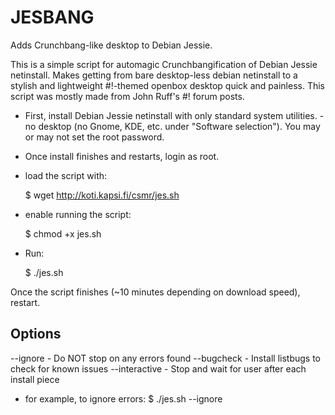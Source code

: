 # JESBANG

Adds Crunchbang-like desktop to Debian Jessie.

This is a simple script for automagic Crunchbangification of Debian Jessie netinstall. Makes getting from bare desktop-less debian netinstall to a stylish and lightweight #!-themed openbox desktop quick and painless. This script was mostly made from John Ruff's #! forum posts.

- First, install Debian Jessie netinstall with only standard system utilities. - no desktop (no Gnome, KDE, etc. under "Software selection"). You may or may not set the root password.


- Once install finishes and restarts, login as root.


- load the script with:

	$ wget http://koti.kapsi.fi/csmr/jes.sh


- enable running the script:

	$ chmod +x jes.sh
	

- Run:

	$ ./jes.sh


Once the script finishes (~10 minutes depending on download speed), restart.

## Options
	
 --ignore - Do NOT stop on any errors found
 --bugcheck - Install listbugs to check for known issues
 --interactive - Stop and wait for user after each install piece

- for example, to ignore errors:
	$ ./jes.sh --ignore
